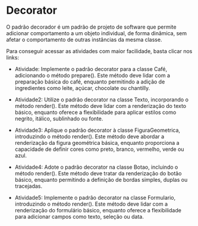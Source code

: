 # Decorator

O padrão decorador é um padrão de projeto de software que permite adicionar comportamento a um objeto individual, de forma dinâmica, sem afetar o comportamento de outras instâncias da mesma classe.

Para conseguir acessar as atividades com maior facilidade, basta clicar nos links:

- Atividade: Implemente o padrão decorator para a classe Café, adicionando o método prepare(). Este método deve lidar com a preparação básica do café, enquanto permitindo a adição de ingredientes como leite, açúcar, chocolate ou chantilly.

- Atividade2: Utilize o padrão decorator na classe Texto, incorporando o método render(). Este método deve lidar com a renderização do texto básico, enquanto oferece a flexibilidade para aplicar estilos como negrito, itálico, sublinhado ou fonte.

- Atividade3: Aplique o padrão decorator à classe FiguraGeometrica, introduzindo o método render(). Este método deve abordar a renderização da figura geométrica básica, enquanto proporciona a capacidade de definir cores como preto, branco, vermelho, verde ou azul.

- Atividade4: Adote o padrão decorator na classe Botao, incluindo o método render(). Este método deve tratar da renderização do botão básico, enquanto permitindo a definição de bordas simples, duplas ou tracejadas.

- Atividade5: Implemente o padrão decorator na classe Formulario, introduzindo o método render(). Este método deve lidar com a renderização do formulário básico, enquanto oferece a flexibilidade para adicionar campos como texto, seleção ou data.
